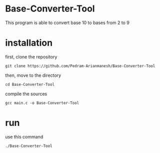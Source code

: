 # Base-Converter-Tool
This program is able to convert base 10 to bases from 2 to 9

# installation

first, clone the repository

```git clone https://github.com/Pedram-Arianmanesh/Base-Converter-Tool```

then, move to the directory

```cd Base-Converter-Tool```

compile the sources

```gcc main.c -o Base-Converter-Tool```

# run

use this command

```./Base-Converter-Tool```

